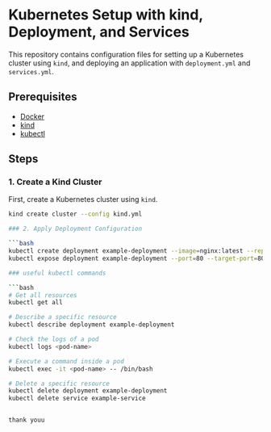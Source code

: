 # Kubernetes Setup with kind, Deployment, and Services

This repository contains configuration files for setting up a Kubernetes cluster using `kind`, and deploying an application with `deployment.yml` and `services.yml`.

## Prerequisites

- [Docker](https://docs.docker.com/get-docker/)
- [kind](https://kind.sigs.k8s.io/docs/user/quick-start/)
- [kubectl](https://kubernetes.io/docs/tasks/tools/install-kubectl/)

## Steps

### 1. Create a Kind Cluster

First, create a Kubernetes cluster using `kind`. 

```bash
kind create cluster --config kind.yml

### 2. Apply Deployment Configuration

```bash
kubectl create deployment example-deployment --image=nginx:latest --replicas=3
kubectl expose deployment example-deployment --port=80 --target-port=80 --name=example-service --type=LoadBalancer

### useful kubectl commands

```bash
# Get all resources
kubectl get all

# Describe a specific resource
kubectl describe deployment example-deployment

# Check the logs of a pod
kubectl logs <pod-name>

# Execute a command inside a pod
kubectl exec -it <pod-name> -- /bin/bash

# Delete a specific resource
kubectl delete deployment example-deployment
kubectl delete service example-service


thank youu
